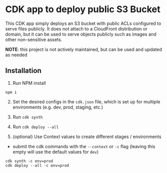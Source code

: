 # CDK app to deploy public S3 Bucket

This CDK app simply deploys an S3 bucket with public ACLs configured to serve files publicly. It does not attach to a CloudFront distribution or domain, but it can be used to serve objects publicly such as images and other non-sensitive assets.

**NOTE**: this project is not actively maintained, but can be used and updated as needed

## Installation

1. Run NPM install

`npm i`

2. Set the desired configs in the `cdk.json` file, which is set up for multiple environments (e.g. dev, prod, staging, etc.)

3. Run `cdk synth`

4. Run `cdk deploy --all`

5. (optional) Use Context values to create different stages / environments

-   submit the cdk commands with the `--context` or `-c` flag (leaving this empty will use the default values for `dev`)

```
cdk synth -c env=prod
cdk deploy --all -c env=prod
```

